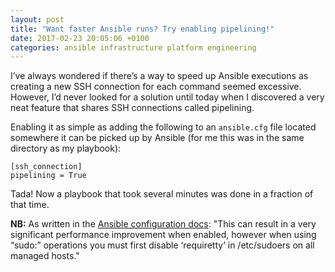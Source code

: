 ```yaml
---
layout: post
title: "Want faster Ansible runs? Try enabling pipelining!"
date: 2017-02-23 20:05:06 +0100
categories: ansible infrastructure platform engineering
---
```

I&rsquo;ve always wondered if there&rsquo;s a way to speed up Ansible executions as creating
a new SSH connection for each command seemed excessive. However, I&rsquo;d never
looked for a solution until today when I discovered a very neat feature that
shares SSH connections called pipelining.

Enabling it as simple as adding the following to an `ansible.cfg` file located
somewhere it can be picked up by Ansible (for me this was in the same directory
as my playbook):

```
[ssh_connection]
pipelining = True
```

Tada! Now a playbook that took several minutes was done in a fraction of that
time.

**NB:** As written in the [Ansible configuration docs](https://docs.ansible.com/ansible/intro_configuration.html#pipelining):
"This can result in a very significant performance improvement when enabled,
however when using “sudo:” operations you must first disable ‘requiretty’ in
/etc/sudoers on all managed hosts."

